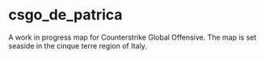 # csgo_de_patrica
A work in progress map for Counterstrike Global Offensive. The map is set seaside in the cinque terre region of Italy.
